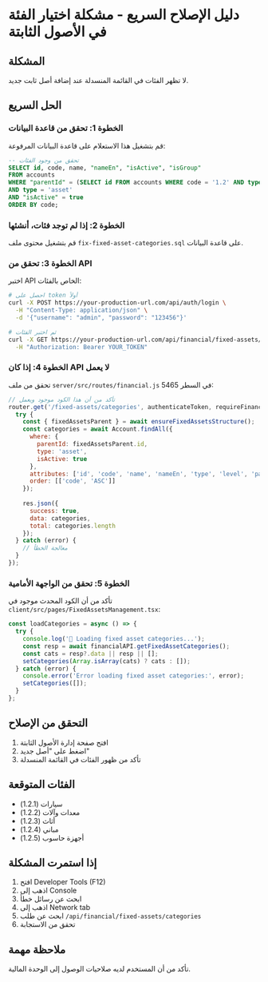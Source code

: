 # دليل الإصلاح السريع - مشكلة اختيار الفئة في الأصول الثابتة

## المشكلة
لا تظهر الفئات في القائمة المنسدلة عند إضافة أصل ثابت جديد.

## الحل السريع

### الخطوة 1: تحقق من قاعدة البيانات
قم بتشغيل هذا الاستعلام على قاعدة البيانات المرفوعة:

```sql
-- تحقق من وجود الفئات
SELECT id, code, name, "nameEn", "isActive", "isGroup"
FROM accounts 
WHERE "parentId" = (SELECT id FROM accounts WHERE code = '1.2' AND type = 'asset' LIMIT 1)
AND type = 'asset'
AND "isActive" = true
ORDER BY code;
```

### الخطوة 2: إذا لم توجد فئات، أنشئها
قم بتشغيل محتوى ملف `fix-fixed-asset-categories.sql` على قاعدة البيانات.

### الخطوة 3: تحقق من API
اختبر API الخاص بالفئات:

```bash
# احصل على token أولاً
curl -X POST https://your-production-url.com/api/auth/login \
  -H "Content-Type: application/json" \
  -d '{"username": "admin", "password": "123456"}'

# ثم اختبر الفئات
curl -X GET https://your-production-url.com/api/financial/fixed-assets/categories \
  -H "Authorization: Bearer YOUR_TOKEN"
```

### الخطوة 4: إذا كان API لا يعمل
تحقق من ملف `server/src/routes/financial.js` في السطر 5465:

```javascript
// تأكد من أن هذا الكود موجود ويعمل
router.get('/fixed-assets/categories', authenticateToken, requireFinancialAccess, async (req, res) => {
  try {
    const { fixedAssetsParent } = await ensureFixedAssetsStructure();
    const categories = await Account.findAll({
      where: {
        parentId: fixedAssetsParent.id,
        type: 'asset',
        isActive: true
      },
      attributes: ['id', 'code', 'name', 'nameEn', 'type', 'level', 'parentId'],
      order: [['code', 'ASC']]
    });
    
    res.json({
      success: true,
      data: categories,
      total: categories.length
    });
  } catch (error) {
    // معالجة الخطأ
  }
});
```

### الخطوة 5: تحقق من الواجهة الأمامية
تأكد من أن الكود المحدث موجود في `client/src/pages/FixedAssetsManagement.tsx`:

```javascript
const loadCategories = async () => {
  try {
    console.log('🔄 Loading fixed asset categories...');
    const resp = await financialAPI.getFixedAssetCategories();
    const cats = resp?.data || resp || [];
    setCategories(Array.isArray(cats) ? cats : []);
  } catch (error) {
    console.error('Error loading fixed asset categories:', error);
    setCategories([]);
  }
};
```

## التحقق من الإصلاح

1. افتح صفحة إدارة الأصول الثابتة
2. اضغط على "أصل جديد"
3. تأكد من ظهور الفئات في القائمة المنسدلة

## الفئات المتوقعة
- سيارات (1.2.1)
- معدات وآلات (1.2.2)
- أثاث (1.2.3)
- مباني (1.2.4)
- أجهزة حاسوب (1.2.5)

## إذا استمرت المشكلة

1. افتح Developer Tools (F12)
2. اذهب إلى Console
3. ابحث عن رسائل خطأ
4. اذهب إلى Network tab
5. ابحث عن طلب `/api/financial/fixed-assets/categories`
6. تحقق من الاستجابة

## ملاحظة مهمة
تأكد من أن المستخدم لديه صلاحيات الوصول إلى الوحدة المالية.
